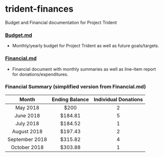 # trident-finances
Budget and Financial documentation for Project Trident

### [Budget.md](https://github.com/project-trident/trident-finances/blob/master/Budget.md)
* Monthly/yearly budget for Project Trident as well as future goals/targets.

### [Financial.md](https://github.com/project-trident/trident-finances/blob/master/Finances.md)
* Financial document with monthly summaries as well as line-item report for donations/expenditures.

### Financial Summary (simplified version from Financial.md)
| Month | Ending Balance | Individual Donations |
|:---:|:---:|:---:|
|May 2018 | $200 | 2 |
|June 2018 | $184.81 | 5 |
|July 2018 | $184.52 | 1 |
|August 2018 | $197.43 | 2 |
|September 2018 | $315.82 | 4 |
|October 2018 | $303.88 | 1 |
